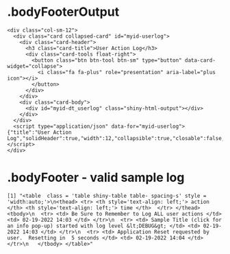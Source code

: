# .bodyFooterOutput

    <div class="col-sm-12">
      <div class="card collapsed-card" id="myid-userlog">
        <div class="card-header">
          <h3 class="card-title">User Action Log</h3>
          <div class="card-tools float-right">
            <button class="btn btn-tool btn-sm" type="button" data-card-widget="collapse">
              <i class="fa fa-plus" role="presentation" aria-label="plus icon"></i>
            </button>
          </div>
        </div>
        <div class="card-body">
          <div id="myid-dt_userlog" class="shiny-html-output"></div>
        </div>
      </div>
      <script type="application/json" data-for="myid-userlog">{"title":"User Action Log","solidHeader":true,"width":12,"collapsible":true,"closable":false,"maximizable":false,"gradient":false}</script>
    </div>

# .bodyFooter - valid sample log

    [1] "<table  class = 'table shiny-table table- spacing-s' style = 'width:auto;'>\n<thead> <tr> <th style='text-align: left;'> action </th> <th style='text-align: left;'> time </th>  </tr> </thead> <tbody>\n  <tr> <td> Be Sure to Remember to Log ALL user actions </td> <td> 02-19-2022 14:03 </td> </tr>\n  <tr> <td> Sample Title (click for an info pop-up) started with log level &lt;DEBUG&gt; </td> <td> 02-19-2022 14:03 </td> </tr>\n  <tr> <td> Application Reset requested by user.  Resetting in  5 seconds </td> <td> 02-19-2022 14:04 </td> </tr>\n   </tbody> </table>"

